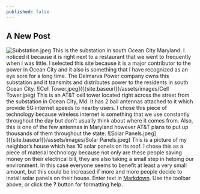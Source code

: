 ```yaml
---
published: false
---
```

## A New Post
![Substation.jpeg]({{site.baseurl}}/assets/images/Substation.jpeg)
This is the substation in south Ocean City Maryland. I noticed it because it is right next to a restaurant that we went to frequently when I was little. I selected this site because it is a major contributor to the power in Ocean City and it also is something that I have recognized as an eye sore for a long time. The Delmarva Power company owns this substation and it transmits and distributes power to the residents in south Ocean City.
![Cell Tower.jpeg]({{site.baseurl}}/assets/images/Cell Tower.jpeg)
This is an AT&T cell tower located right across the street from the substation in Ocean City, Md. It has 2 ball antennas attached to it which provide 5G internet speeds to nearby users. I chose this piece of technology because wireless internet is something that we use constantly throughout the day but don’t usually think about where it comes from. Also, this is one of the few antennas in Maryland however AT&T plans to put up thousands of them throughout the state.
![Solar Panels.jpeg]({{site.baseurl}}/assets/images/Solar Panels.jpeg)
This is a picture of my neighbor’s house which has 10 solar panels on its roof. I chose this as a piece of material technology because not only are these people saving money on their electrical bill, they are also taking a small step in helping our environment. In this case everyone seems to benefit at least a very small amount, but this could be increased if more and more people decide to install solar panels on their house.
Enter text in [Markdown](http://daringfireball.net/projects/markdown/). Use the toolbar above, or click the **?** button for formatting help.
